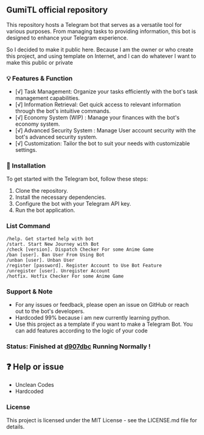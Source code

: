 ## GumiTL official repository

This repository hosts a Telegram bot that serves as a versatile tool for various purposes. From managing tasks to providing information, this bot is designed to enhance your Telegram experience.

So I decided to make it public here. Because I am the owner or who create this project, and using template on Internet, and I can do whatever I want to make this public or private

### 💡 Features & Function
- [√] Task Management: Organize your tasks efficiently with the bot's task management capabilities.
- [√] Information Retrieval: Get quick access to relevant information through the bot's intuitive commands.
- [√] Economy System (WIP) : Manage your finances with the bot's economy system.
- [√] Advanced Security System : Manage User account security with the bot's advanced security system.
- [√] Customization: Tailor the bot to suit your needs with customizable settings.

### 🍗 Installation
To get started with the Telegram bot, follow these steps:
1. Clone the repository.
2. Install the necessary dependencies.
3. Configure the bot with your Telegram API key.
4. Run the bot application.

### List Command
``` 
/help. Get started help with bot
/start. Start New Journey with Bot
/check [version]. Dispatch Checker For some Anime Game
/ban [user]. Ban User From Using Bot
/unban [user]. Unban User
/register [password]. Register Account to Use Bot Feature
/unregister [user]. Unregister Account 
/hotfix. Hotfix Checker For some Anime Game
```

### Support & Note
- For any issues or feedback, please open an issue on GitHub or reach out to the bot's developers.
- Hardcoded 99% because i am new currently learning python.
- Use this project as a template if you want to make a Telegram Bot. You can add features according to the logic of your code

### Status: Finished at [d907dbc](https://github.com/FloopInc/GumiTL/commit/d907dbc92b164b34e6a5dc163534110e4d417b75) Running Normally !

## ❓ Help or issue
- Unclean Codes
- Hardcoded

### License
This project is licensed under the MIT License - see the LICENSE.md file for details.
